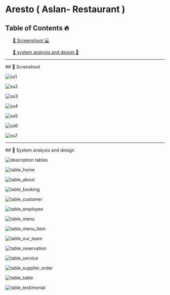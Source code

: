 # Aresto ( Aslan- Restaurant )

## Table of Contents 🔥

<div class="">
<ol>
<a href="#screenshoot">💠 Screenshoot 💻</a>
</ol>

<ol>
<a href="#analysis">💠 system analysis and design 📂</a>
</ol>
</div>

<hr>

<div class="" id="screenshoot">
## 💠 Screnshoot

![ss1](https://user-images.githubusercontent.com/116990574/235449384-26185aac-0fbc-474b-95a5-65a90b6104c1.png)

![ss2](https://user-images.githubusercontent.com/116990574/235449429-c0158d70-e295-4637-8ffa-808dde9257d7.png)

![ss3](https://user-images.githubusercontent.com/116990574/235449434-838a38ed-2704-4b5d-bd2c-9fd2b44802e5.png)

![ss4](https://user-images.githubusercontent.com/116990574/235449437-02317b69-c36b-4e24-897b-7f6aac6928ad.png)

![ss5](https://user-images.githubusercontent.com/116990574/235449449-d8cdc6a2-3ef3-4bf6-a8e6-a067b8b63770.png)

![ss6](https://user-images.githubusercontent.com/116990574/235449462-30ebfc31-10fc-4c97-b6e4-2c695b552b32.png)

![ss7](https://user-images.githubusercontent.com/116990574/235449482-e8e0c4a7-1e9f-40f5-9cc1-5b5074166a8e.png)

</div>

<hr>

<div class="" id="analysis">
## 💠 System analysis and design

![description tables](https://user-images.githubusercontent.com/116990574/235449515-6aa5b782-1040-4e44-bfdd-e49ad1d62fd1.png)

![table_home](https://user-images.githubusercontent.com/116990574/235449671-8a07adc6-169d-47bf-bad4-33a39cd28d27.png)

![table_about](https://user-images.githubusercontent.com/116990574/235449609-d4615931-eff2-40c7-aebb-b19e2b5e8769.png)

![table_booking](https://user-images.githubusercontent.com/116990574/235449871-9eecb37b-6d96-4638-a4a0-33fecd46ac15.png)

![table_customer](https://user-images.githubusercontent.com/116990574/235449882-ad1e3971-4ca4-4b0e-ac12-994eb72ebaf5.png)

![table_employee](https://user-images.githubusercontent.com/116990574/235449891-4c2ff19e-900c-43da-a91a-cce2380f1a5a.png)

![table_menu](https://user-images.githubusercontent.com/116990574/235449903-afbfe46d-94b4-4178-b195-d4be23053053.png)

![table_menu_item](https://user-images.githubusercontent.com/116990574/235449925-b49b45e1-b6a2-452f-b0cf-92c9bbedaf78.png)

![table_our_team](https://user-images.githubusercontent.com/116990574/235449957-902782f9-aef7-4522-8a20-7bee2c53078f.png)

![table_reservation](https://user-images.githubusercontent.com/116990574/235449968-57f73710-9fb6-4c4f-baa3-82e576fe0f81.png)

![table_service](https://user-images.githubusercontent.com/116990574/235449976-c35e0ce5-6d32-4655-90bb-c829a606280a.png)

![table_supplier_order](https://user-images.githubusercontent.com/116990574/235449987-b8fbcd54-bf46-4cac-8d36-ce3bf0f2f937.png)

![table_table](https://user-images.githubusercontent.com/116990574/235450020-7f0ff4d6-4061-4b5f-a7fb-110be204c11f.png)

![table_testimonial](https://user-images.githubusercontent.com/116990574/235450117-3c64af8e-f3cf-416e-acd3-2b6461c3e152.png)


</div>






